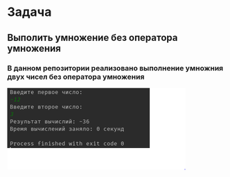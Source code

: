 # Задача
## Выполить умножение без оператора умножения
### В данном репозитории реализовано выполнение умножния двух чисел без оператора умножения
![Результат](https://github.com/Barinovv/TwoNumbers/blob/master/screen.PNG)
